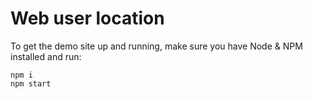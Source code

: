 # Web user location

To get the demo site up and running, make sure you have Node & NPM installed and
run:

    npm i
    npm start
